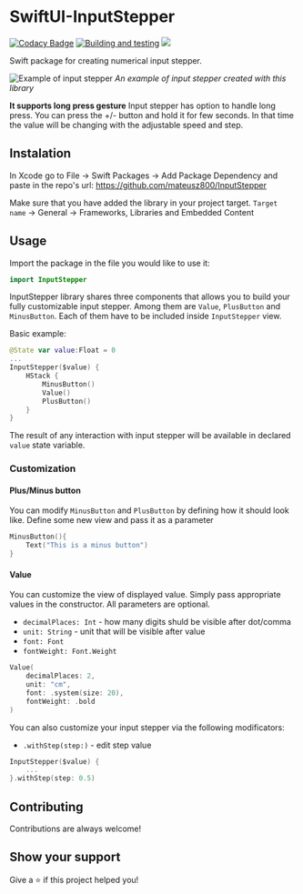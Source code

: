 # SwiftUI-InputStepper

[![Codacy Badge](https://api.codacy.com/project/badge/Grade/69794271002a4381a57b98303ba3ad16)](https://app.codacy.com/gh/mateusz800/InputStepper?utm_source=github.com&utm_medium=referral&utm_content=mateusz800/InputStepper&utm_campaign=Badge_Grade_Settings)
[![Building and testing](https://github.com/mateusz800/InputStepper/actions/workflows/swift.yml/badge.svg)](https://github.com/mateusz800/InputStepper/actions/workflows/swift.yml)
[![](https://img.shields.io/endpoint?url=https%3A%2F%2Fswiftpackageindex.com%2Fapi%2Fpackages%2Fmateusz800%2FInputStepper%2Fbadge%3Ftype%3Dswift-versions)](https://swiftpackageindex.com/mateusz800/InputStepper)

Swift package for creating numerical input stepper.

![Example of input stepper](https://user-images.githubusercontent.com/44299056/143782132-3edf0c37-f56e-4182-9a48-4f1a3e5cb7a5.gif)
*An example of input stepper created with this library*

**It supports long press gesture**
Input stepper has option to handle long press. You can press the +/- button and hold it for few seconds. In that time the value will be changing with the adjustable speed and step.

## Instalation

In Xcode go to File -> Swift Packages -> Add Package Dependency and paste in the repo's url: <https://github.com/mateusz800/InputStepper>

Make sure that you have added the library in your project target.
`Target name` -> General -> Frameworks, Libraries and Embedded Content

## Usage

Import the package in the file you would like to use it: 

```swift
import InputStepper
```

InputStepper library shares three components that allows you to build your fully customizable input stepper. Among them are `Value`, `PlusButton` and `MinusButton`. Each of them have to be included inside `InputStepper` view.

Basic example:

```swift
@State var value:Float = 0
...
InputStepper($value) {
    HStack {
        MinusButton()
        Value()
        PlusButton()
    }
}
```

The result of any interaction with input stepper will be available in declared `value` state variable.

### Customization

#### Plus/Minus button
You can modify `MinusButton` and `PlusButton` by defining how it should look like. Define some new view and pass it as a parameter

```swift
MinusButton(){
    Text("This is a minus button")
}
```
#### Value
You can customize the view of displayed value. Simply pass appropriate values in the constructor. All parameters are optional.
- `decimalPlaces: Int` - how many digits shuld be visible after dot/comma
- `unit: String` - unit that will be visible after value
- `font: Font` 
- `fontWeight: Font.Weight` 

```swift
Value(
    decimalPlaces: 2,
    unit: "cm",
    font: .system(size: 20),
    fontWeight: .bold
)
```

You can also customize your input stepper via the following modificators:

-   `.withStep(step:)` - edit step value

```swift
InputStepper($value) {
    ...
}.withStep(step: 0.5)
```

## Contributing
Contributions are always welcome!

## Show your support
Give a ⭐️ if this project helped you!
